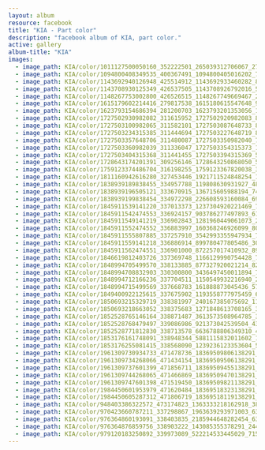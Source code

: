 ```yaml
---
layout: album
resource: facebook
title: "KIA - Part color"
description: "facebook album of KIA, part color."
active: gallery
album-title: "KIA"
images:
  - image_path: KIA/color/1011127500050160_352222501_265039312706067_2749322953375575099_n.jpg
  - image_path: KIA/color/1094800408349535_400367491_1094800405016202_7450936628299015074_n.jpg
  - image_path: KIA/color/1143692940126948_425514912_1143692933460282_8812611058879517565_n.jpg
  - image_path: KIA/color/1143708930125349_426537505_1143708926792016_513341497275802464_n.jpg
  - image_path: KIA/color/1148267753002800_426526515_1148267749669467_2252756217070614205_n.jpg
  - image_path: KIA/color/1615179602214416_279817538_1615180615547648_952213843543062837_n.jpg
  - image_path: KIA/color/1623793154686394_281200703_1623793201353056_1401385765698727462_n.jpg
  - image_path: KIA/color/1727502930982082_311615952_1727502920982083_8404578247985078268_n.jpg
  - image_path: KIA/color/1727503100982065_311582101_1727503087648733_8797085232046238360_n.jpg
  - image_path: KIA/color/1727503234315385_311444694_1727503227648719_8269886722854519647_n.jpg
  - image_path: KIA/color/1727503357648706_311480087_1727503350982040_7067330564768626758_n.jpg
  - image_path: KIA/color/1727503360982039_311336047_1727503354315373_1749605821882884179_n.jpg
  - image_path: KIA/color/1727503404315368_311441455_1727503394315369_5581564710323275251_n.jpg
  - image_path: KIA/color/1728643174201391_309256146_1728643250868050_5061906627155770873_n.jpg
  - image_path: KIA/color/1759123374486704_316198255_1759123367820038_3633788368275672679_n.jpg
  - image_path: KIA/color/1811160942616280_327453446_1921711524848254_1802511253451806008_n.jpg
  - image_path: KIA/color/1838939189838455_334957788_119808630931927_4815998441149738926_n.jpg
  - image_path: KIA/color/1838939196505121_333670915_136715605988194_7483866557823647572_n.jpg
  - image_path: KIA/color/1838939199838454_334972298_226608593160084_6957174728642814491_n.jpg
  - image_path: KIA/color/1845911539141220_337013373_1237304920221469_7699187090998817517_n.jpg
  - image_path: KIA/color/1845911542474553_336924157_903786277497893_6118179201878014388_n.jpg
  - image_path: KIA/color/1845911549141219_336902843_1281960449061073_2641223066500543725_n.jpg
  - image_path: KIA/color/1845911552474552_336883997_160368246926099_8092853825379835374_n.jpg
  - image_path: KIA/color/1845911555807885_337257910_3542993355947934_7388873912482969882_n.jpg
  - image_path: KIA/color/1845911559141218_336886914_899780477805486_3093633050482807350_n.jpg
  - image_path: KIA/color/1845911562474551_336901000_872257017410932_897633461128997825_n.jpg
  - image_path: KIA/color/1846619812403726_337369748_1166129990754428_7030855605978953441_n.jpg
  - image_path: KIA/color/1848994705499570_338133885_877327920021214_8273399793616294456_n.jpg
  - image_path: KIA/color/1848994708832903_330300800_3436497450011894_7808182997088863969_n.jpg
  - image_path: KIA/color/1848994712166236_337704511_1150549932216940_2672899044680894361_n.jpg
  - image_path: KIA/color/1848994715499569_337668783_161888873045436_5765181247674745441_n.jpg
  - image_path: KIA/color/1849400922125615_337675902_1193558777975459_6616491937723230455_n.jpg
  - image_path: KIA/color/1850693215329719_338381997_240167385075692_1104098274158765930_n.jpg
  - image_path: KIA/color/1850693218663052_338375683_1271848613708165_3055394541186813971_n.jpg
  - image_path: KIA/color/1852528765146164_338871487_3613573508964785_3971633208083519616_n.jpg
  - image_path: KIA/color/1852528768479497_339086986_921373042539504_4382001459207805513_n.jpg
  - image_path: KIA/color/1852528771812830_338713578_6636788806349310_4515728384852852320_n.jpg
  - image_path: KIA/color/1853176161748091_338948344_5881115832011602_1871124584903609114_n.jpg
  - image_path: KIA/color/1853176255081415_338568090_1239236123353604_5714940285469508534_n.jpg
  - image_path: KIA/color/1961309730934733_471478736_18369509806138291_1344863421266807785_n.jpg
  - image_path: KIA/color/1961309734268066_471434154_18369509506138291_2699294870615521392_n.jpg
  - image_path: KIA/color/1961309737601399_471856711_18369509455138291_5107217000312883071_n.jpg
  - image_path: KIA/color/1961309744268065_471466869_18369509470138291_6919066636015567015_n.jpg
  - image_path: KIA/color/1961309747601398_471519450_18369509821138291_7889833023614453900_n.jpg
  - image_path: KIA/color/1984450601953979_471620484_18369518323138291_3045319025813227390_n.jpg
  - image_path: KIA/color/1984450605287312_471806719_18369518119138291_4998090098402655069_n.jpg
  - image_path: KIA/color/948403386322572_473174823_1363333218162918_3891064587525015981_n.jpg
  - image_path: KIA/color/970423660787211_337298867_1963639293971003_6317342525467899969_n.jpg
  - image_path: KIA/color/976364860193091_338403835_2185944648282454_6399740112463974409_n.jpg
  - image_path: KIA/color/976364876859756_338903222_143085355378291_2441485232314896155_n.jpg
  - image_path: KIA/color/979120183250892_339973089_522214533445029_7153355907347683400_n.jpg
---
```

